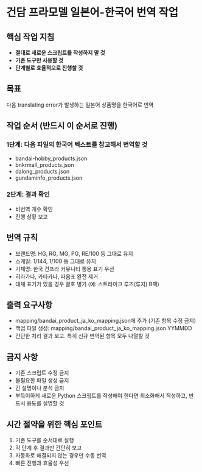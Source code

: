 # 건담 프라모델 일본어-한국어 번역 작업

## 핵심 작업 지침
- **절대로 새로운 스크립트를 작성하지 말 것**
- **기존 도구만 사용할 것**
- **단계별로 효율적으로 진행할 것**

## 목표
다음 translating error가 발생하는 일본어 상품명을 한국어로 번역

## 작업 순서 (반드시 이 순서로 진행)

### 1단계: 다음 파일의 한국어 텍스트를 참고해서 번역할 것
* bandai-hobby_products.json
* bnkrmall_products.json
* dalong_products.json
* gundaminfo_products.json

### 2단계: 결과 확인
- 비번역 개수 확인
- 진행 상황 보고

## 번역 규칙
- 브랜드명: HG, RG, MG, PG, RE/100 등 그대로 유지
- 스케일: 1/144, 1/100 등 그대로 유지
- 기체명: 한국 건프라 커뮤니티 통용 표기 우선
- 히라가나, 카타카나, 따옴표 완전 제거
- 대체 표기가 있을 경우 괄호 병기 (예: 스트라이크 루즈(루지) B팩)

## 출력 요구사항
- mapping/bandai_product_ja_ko_mapping.json에 추가 (기존 항목 수정 금지)
- 백업 파일 생성: mapping/bandai_product_ja_ko_mapping.json.YYMMDD
- 간단한 처리 결과 보고. 특히 신규 번역된 항목 모두 나열할 것

## 금지 사항
- 기존 스크립트 수정 금지
- 불필요한 파일 생성 금지
- 긴 설명이나 분석 금지
- 부득이하게 새로운 Python 스크립트를 작성해야 한다면 최소화해서 작성하고, 반드시 용도를 설명할 것

## 시간 절약을 위한 핵심 포인트
1. 기존 도구를 순서대로 실행
2. 각 단계 후 결과만 간단히 보고
3. 자동화로 해결되지 않는 경우만 수동 번역
4. 빠른 진행과 효율성 우선
